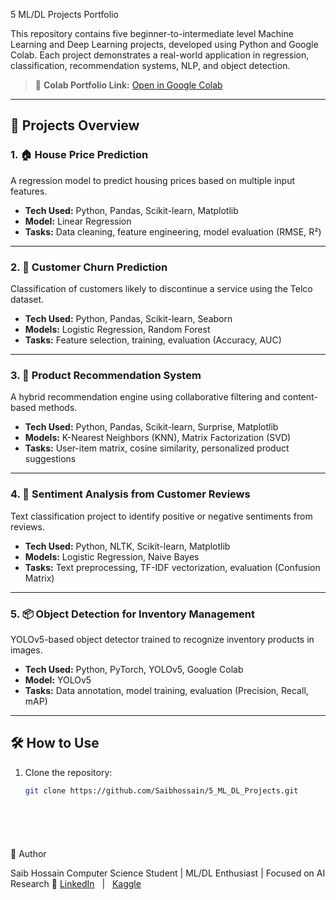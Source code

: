 5 ML/DL Projects Portfolio

This repository contains five beginner-to-intermediate level Machine Learning and Deep Learning projects, developed using Python and Google Colab. Each project demonstrates a real-world application in regression, classification, recommendation systems, NLP, and object detection.

> 🔗 **Colab Portfolio Link:** [Open in Google Colab](https://colab.research.google.com/drive/1dhpXXOZtAYmOuNrl2sSVZIGVU-S0ODae?usp=sharing)

---

## 📁 Projects Overview

### 1. 🏠 House Price Prediction
A regression model to predict housing prices based on multiple input features.
- **Tech Used:** Python, Pandas, Scikit-learn, Matplotlib
- **Model:** Linear Regression
- **Tasks:** Data cleaning, feature engineering, model evaluation (RMSE, R²)

---

### 2. 🔄 Customer Churn Prediction
Classification of customers likely to discontinue a service using the Telco dataset.
- **Tech Used:** Python, Pandas, Scikit-learn, Seaborn
- **Models:** Logistic Regression, Random Forest
- **Tasks:** Feature selection, training, evaluation (Accuracy, AUC)

---

### 3. 🎯 Product Recommendation System
A hybrid recommendation engine using collaborative filtering and content-based methods.
- **Tech Used:** Python, Pandas, Scikit-learn, Surprise, Matplotlib
- **Models:** K-Nearest Neighbors (KNN), Matrix Factorization (SVD)
- **Tasks:** User-item matrix, cosine similarity, personalized product suggestions

---

### 4. 💬 Sentiment Analysis from Customer Reviews
Text classification project to identify positive or negative sentiments from reviews.
- **Tech Used:** Python, NLTK, Scikit-learn, Matplotlib
- **Models:** Logistic Regression, Naive Bayes
- **Tasks:** Text preprocessing, TF-IDF vectorization, evaluation (Confusion Matrix)

---

### 5. 📦 Object Detection for Inventory Management
YOLOv5-based object detector trained to recognize inventory products in images.
- **Tech Used:** Python, PyTorch, YOLOv5, Google Colab
- **Model:** YOLOv5
- **Tasks:** Data annotation, model training, evaluation (Precision, Recall, mAP)

---

## 🛠 How to Use
1. Clone the repository:
   ```bash
   git clone https://github.com/Saibhossain/5_ML_DL_Projects.git







📌 Author

Saib Hossain
Computer Science Student | ML/DL Enthusiast | Focused on AI Research
🔗 [LinkedIn](https://www.linkedin.com/in/saib-hossain-182834229/)   |   [Kaggle](https://www.kaggle.com/saibhossain)
